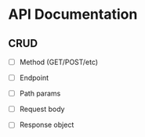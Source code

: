 # API Documentation

## CRUD


- [ ]  Method (GET/POST/etc)
- [ ]  Endpoint
- [ ]  Path params 
- [ ]  Request body
- [ ]  Response object



